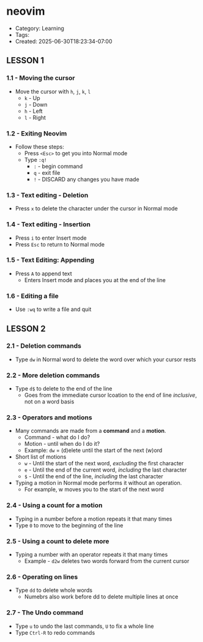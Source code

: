 neovim
======
- Category: Learning
- Tags: 
- Created: 2025-06-30T18:23:34-07:00

## LESSON 1

### 1.1 - Moving the cursor

- Move the cursor with `h`, `j`, `k`, `l`
	- `k` - Up
	- `j` - Down
	- `h` - Left
	- `l` - Right

### 1.2 - Exiting Neovim

- Follow these steps:
	- Press `<Esc>` to get you into Normal mode
	- Type `:q!`
		- `:` - begin command
		- `q` - exit file
		- `!` - DISCARD any changes you have made

### 1.3 - Text editing - Deletion

- Press `x` to delete the character under the cursor in Normal mode

### 1.4 - Text editing - Insertion

- Press `i` to enter Insert mode
- Press `Esc` to return to Normal mode

### 1.5 - Text Editing: Appending

- Press `A` to append text
	- Enters Insert mode and places you at the end of the line

### 1.6 - Editing a file

- Use `:wq` to write a file and quit

## LESSON 2

### 2.1 - Deletion commands

- Type `dw` in Normal word to delete the word over which your cursor rests

### 2.2 - More deletion commands

- Type `d$` to delete to the end of the line
	- Goes from the immediate cursor lcoation to the end of line *inclusive*, not on a word basis

### 2.3 - Operators and motions

- Many commands are made from a **command** and a **motion**.
	- Command - what do I do?
	- Motion - until when do I do it?
	- Example: `dw` = (d)elete until the start of the next (w)ord
- Short list of motions
	- `w` - Until the start of the next word, *excluding* the first character
	- `e` - Until the end of the current word, *including* the last character
	- `$` - Until the end of the line, *including* the last character
- Typing a motion in Normal mode performs it without an operation. 
	- For example, w moves you to the start of the next word

### 2.4 - Using a count for a motion

- Typing in a number before a motion repeats it that many times
- Type `0` to move to the beginning of the line

### 2.5 - Using a count to delete more

- Typing a number with an operator repeats it that many times
	- Example - `d2w` deletes two words forward from the current cursor

### 2.6 - Operating on lines

- Type `dd` to delete whole words
	- Numebrs also work before dd to delete multiple lines at once

### 2.7 - The Undo command

- Type `u` to undo the last commands, `U` to fix a whole line
- Type `Ctrl-R` to redo commands

